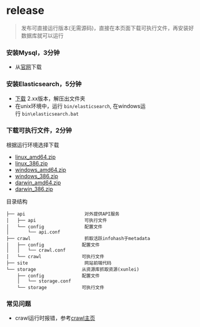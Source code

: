 # release
>  发布可直接运行版本(无需源码)，直接在本页面下载可执行文件，再安装好数据库就可以运行



### 安装Mysql，3分钟

- 从[官网](http://dev.mysql.com/downloads/)下载



### 安装Elasticsearch，5分钟

- [下载](https://www.elastic.co/downloads/elasticsearch) 2.xx版本，解压出文件夹
- 在unix环境中，运行 `bin/elasticsearch`, 在windows运行 `bin\elasticsearch.bat` 


### 下载可执行文件，2分钟

根据运行环境选择下载

- [linux_amd64.zip](http://obu2kw0g0.bkt.clouddn.com/linux_amd64.zip)
- [linux_386.zip](http://obu2kw0g0.bkt.clouddn.com/linux_386.zip)
- [windows_amd64.zip](http://obu2kw0g0.bkt.clouddn.com/windows_amd64.zip)
- [windows_386.zip](http://obu2kw0g0.bkt.clouddn.com/windows_386.zip)
- [darwin_amd64.zip](http://obu2kw0g0.bkt.clouddn.com/darwin_amd64.zip)
- [darwin_386.zip](http://obu2kw0g0.bkt.clouddn.com/darwin_386.zip)

目录结构

```shell
├── api                      对外提供API服务
│   ├── api                  可执行文件
│   └── config               配置文件
│       └── api.conf
├── crawl                    抓取活跃infohash于metadata
│   ├── config				配置文件
│   │   └── crawl.conf		 
│   └── crawl				可执行文件
├── site                     网站前端代码
└── storage					从资源库抓取资源(xunlei)
    ├── config				配置文件
    │   └── storage.conf
    └── storage				可执行文件
```



### 常见问题

- crawl运行时报错，参考[crawl主页](https://github.com/btlike/crawl)

  ​
